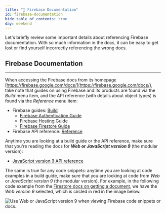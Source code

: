 ```yaml
---
title: "📓 Firebase Documentation"
id: firebase-documentation
hide_table_of_contents: true
day: weekend
---
```


Let's briefly review some important details about referencing Firebase documentation. With so much information in the docs, it can be easy to get lost or find yourself incorrectly referencing the wrong docs. 

## Firebase Documentation
---

When accessing the Firebase docs from its homepage [https://firebase.google.com/docs/](https://firebase.google.com/docs/), take note that guides on using Firebase and its products are found via the _Build_ menu item, and the API reference (with details about object types) is found via the _Reference_ menu item:

* Firebase guides: [Build](https://firebase.google.com/docs/build)
  * [Firebase Authentication Guide](https://firebase.google.com/docs/auth)
  * [Firebase Hosting Guide](https://firebase.google.com/docs/hosting)
  * [Firebase Firestore Guide](https://firebase.google.com/docs/firestore)
* Firebase API reference: [Reference](https://firebase.google.com/docs/reference)

Anytime you are looking at a build guide or the API reference, make sure that you're reading the docs for **_Web_ or _JavaScript version 9_** (the modular version):

* [JavaScript version 9 API reference](https://firebase.google.com/docs/reference/js)

The same is true for any code snippets: anytime you are looking at code examples in a build guide, make sure that you are looking at code from _Web_ or _JavaScript version 9_ (the modular version). For example, in the following code example from the [Firestore docs on getting a document](https://firebase.google.com/docs/firestore/query-data/get-data#get_a_document), we have the _Web version 9_ selected, which is circled in red in the image below.

![Use _Web_ or _JavaScript version 9_ when viewing Firebase code snippets or docs.](https://learnhowtoprogram.s3.us-west-2.amazonaws.com/React/Week-4-React-2020/firebase-docs-web-version-9.png)
